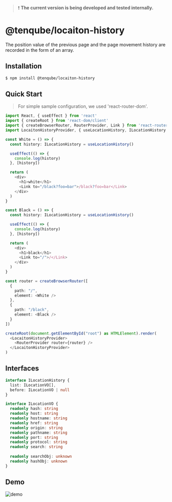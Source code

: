 >❗ __The current version is being developed and tested internally.__

# @tenqube/locaiton-history
The position value of the previous page and the page movement history are recorded in the form of an array.

## Installation
```sh
$ npm install @tenqube/locaiton-history
```

## Quick Start
> For simple sample configuration, we used 'react-router-dom'.
```ts
import React, { useEffect } from 'react'
import { createRoot } from 'react-dom/client'
import { createBrowserRouter, RouterProvider, Link } from 'react-router-dom'
import LocaitonHistoryProvider, { useLocationHistory, ILocationHistory } from '@tenqube/locaiton-history'

const White = () => {
  const history: ILocationHistory = useLocationHistory()

  useEffect(() => {
    console.log(history)
  }, [history])

  return (
    <div>
      <h1>white</h1>
      <Link to="/black?foo=bar">/black?foo=bar</Link>
    </div>
  )
}

const Black = () => {
  const history: ILocationHistory = useLocationHistory()

  useEffect(() => {
    console.log(history)
  }, [history])

  return (
    <div>
      <h1>black</h1>
      <Link to="/">/</Link>
    </div>
  )
}

const router = createBrowserRouter([
  {
    path: "/",
    element: <White />
  },
  {
    path: "/black",
    element: <Black />
  }
])

createRoot(document.getElementById("root") as HTMLElement).render(
  <LocaitonHistoryProvider>
    <RouterProvider router={router} />
  </LocaitonHistoryProvider>
)
```

## Interfaces
```ts
interface ILocationHistory {
  list: ILocationVO[],
  before: ILocationVO | null
}
```

```ts
interface ILocationVO {
  readonly hash: string
  readonly host: string
  readonly hostname: string
  readonly href: string
  readonly origin: string
  readonly pathname: string
  readonly port: string
  readonly protocol: string
  readonly search: string
  
  readonly searchObj: unknown
  readonly hashObj: unknown
}
```

## Demo
![demo](https://images.tenqube.com/labs/location-history-demo.png)